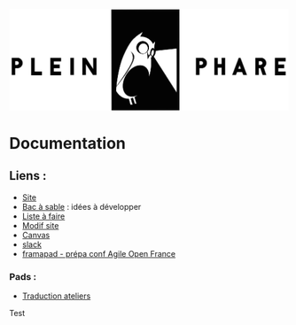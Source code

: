 ![logo](https://raw.githubusercontent.com/pleinphare/documentation/master/media/logo-pleinphare.jpg)

# Documentation

## Liens :

- [Site](https://pleinphare.github.io/pleinphare.xyz)
- [Bac à sable](https://trello.com/b/q0oMA7UR/atelier-plein-phare) : idées à développer
- [Liste à faire](https://github.com/pleinphare/pleinphare.xyz/projects/1)
- [Modif site](https://github.com/pleinphare/pleinphare.xyz/blob/gh-pages/index.html)
- [Canvas](https://app.leanstack.com/canvases/273148)
- [slack](https://pntbr.slack.com/messages/plein-phare)
- [framapad - prépa conf Agile Open France](https://mensuel.framapad.org/p/prepaconfagileopenfrance)

### Pads :
- [Traduction ateliers](https://public.etherpad-mozilla.org/p/pleinphare-traductionateliers)

Test
